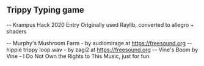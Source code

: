 ## Trippy Typing game
-- Krampus Hack 2020 Entry Originally used Raylib, converted to allegro + shaders


-- Murphy's Mushroom Farm - by  audiomirage at https://freesound.org
-- hippie trippy loop.wav - by zagi2 at https://freesound.org
-- Vine's Boom  by Vine - I Do Not Own the Rights to This Music, just for fun
